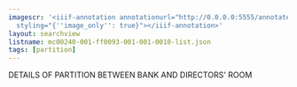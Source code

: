 ```yaml
---
imagescr: '<iiif-annotation annotationurl="http://0.0.0.0:5555/annotate/annotations/mc00240-001-ff0093-001-001-0010-3.json"
  styling="{''image_only'': true}"></iiif-annotation>'
layout: searchview
listname: mc00240-001-ff0093-001-001-0010-list.json
tags: [partition]
---
```

DETAILS OF PARTITION BETWEEN BANK AND DIRECTORS' ROOM